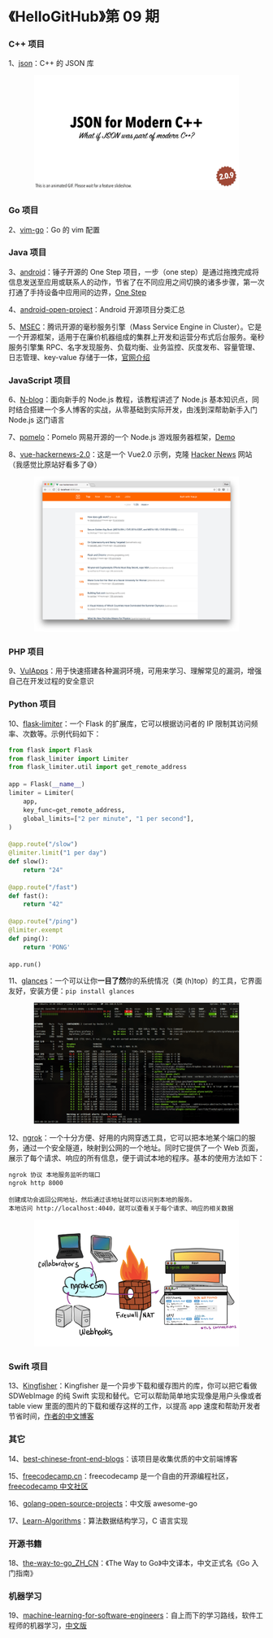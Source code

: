 # 《HelloGitHub》第 09 期

### C++ 项目
1、[json](https://hellogithub.com/periodical/statistics/click/?target=https://github.com/nlohmann/json)：C++ 的 JSON 库



<p align="center"><img src='https://raw.githubusercontent.com/521xueweihan/img/master/hellogithub/09/11171548.gif' style="max-width:80%; max-height=80%;"></img></p>

### Go 项目
2、[vim-go](https://hellogithub.com/periodical/statistics/click/?target=https://github.com/fatih/vim-go)：Go 的 vim 配置


### Java 项目
3、[android](https://hellogithub.com/periodical/statistics/click/?target=https://github.com/SmartisanTech/android)：锤子开源的 One Step 项目，一步（one step）是通过拖拽完成将信息发送至应用或联系人的动作，节省了在不同应用之间切换的诸多步骤，第一次打通了手持设备中应用间的边界，[One Step](http://www.smartisan.com/m1/#/os?section=onestep)


4、[android-open-project](https://hellogithub.com/periodical/statistics/click/?target=https://github.com/Trinea/android-open-project)：Android 开源项目分类汇总


5、[MSEC](https://hellogithub.com/periodical/statistics/click/?target=https://github.com/Tencent/MSEC)：腾讯开源的毫秒服务引擎（Mass Service Engine in Cluster）。它是一个开源框架，适用于在廉价机器组成的集群上开发和运营分布式后台服务。毫秒服务引擎集 RPC、名字发现服务、负载均衡、业务监控、灰度发布、容量管理、日志管理、key-value 存储于一体，[官网介绍](http://haomiao.qq.com/index.html#documents)


### JavaScript 项目
6、[N-blog](https://hellogithub.com/periodical/statistics/click/?target=https://github.com/nswbmw/N-blog)：面向新手的 Node.js 教程，该教程讲述了 Node.js 基本知识点，同时结合搭建一个多人博客的实战，从零基础到实际开发，由浅到深帮助新手入门 Node.js 这门语言


7、[pomelo](https://hellogithub.com/periodical/statistics/click/?target=https://github.com/NetEase/pomelo)：Pomelo 网易开源的一个 Node.js 游戏服务器框架，[Demo](http://pomelo.netease.com/demo.html)


8、[vue-hackernews-2.0](https://hellogithub.com/periodical/statistics/click/?target=https://github.com/vuejs/vue-hackernews-2.0)：这是一个 Vue2.0 示例，克隆 [Hacker News](https://news.ycombinator.com/) 网站（我感觉比原站好看多了😅）



<p align="center"><img src='https://raw.githubusercontent.com/521xueweihan/img/master/hellogithub/09/65052980.png' style="max-width:80%; max-height=80%;"></img></p>

### PHP 项目
9、[VulApps](https://hellogithub.com/periodical/statistics/click/?target=https://github.com/Medicean/VulApps)：用于快速搭建各种漏洞环境，可用来学习、理解常见的漏洞，增强自己在开发过程的安全意识


### Python 项目
10、[flask-limiter](https://hellogithub.com/periodical/statistics/click/?target=https://github.com/alisaifee/flask-limiter)：一个 Flask 的扩展库，它可以根据访问者的 IP 限制其访问频率、次数等。示例代码如下：
```python
from flask import Flask
from flask_limiter import Limiter
from flask_limiter.util import get_remote_address

app = Flask(__name__)
limiter = Limiter(
    app,
    key_func=get_remote_address,
    global_limits=["2 per minute", "1 per second"],
)

@app.route("/slow")
@limiter.limit("1 per day")
def slow():
    return "24"

@app.route("/fast")
def fast():
    return "42"

@app.route("/ping")
@limiter.exempt
def ping():
    return 'PONG'

app.run()
```


11、[glances](https://hellogithub.com/periodical/statistics/click/?target=https://github.com/nicolargo/glances)：一个可以让你**一目了然**你的系统情况（类 (h)top）的工具，它界面友好，安装方便：`pip install glances`



<p align="center"><img src='https://raw.githubusercontent.com/521xueweihan/img/master/hellogithub/09/2909429.png' style="max-width:80%; max-height=80%;"></img></p>

12、[ngrok](https://hellogithub.com/periodical/statistics/click/?target=https://github.com/inconshreveable/ngrok)：一个十分方便、好用的内网穿透工具，它可以把本地某个端口的服务，通过一个安全隧道，映射到公网的一个地址。同时它提供了一个 Web 页面，展示了每个请求、响应的所有信息，便于调试本地的程序。基本的使用方法如下：
```
ngrok 协议 本地服务监听的端口
ngrok http 8000

创建成功会返回公网地址，然后通过该地址就可以访问到本地的服务。
本地访问 http://localhost:4040，就可以查看关于每个请求、响应的相关数据
```



<p align="center"><img src='https://raw.githubusercontent.com/521xueweihan/img/master/hellogithub/09/8900723.png' style="max-width:80%; max-height=80%;"></img></p>

### Swift 项目
13、[Kingfisher](https://hellogithub.com/periodical/statistics/click/?target=https://github.com/onevcat/Kingfisher)：Kingfisher 是一个异步下载和缓存图片的库，你可以把它看做 SDWebImage 的纯 Swift 实现和替代。它可以帮助简单地实现像是用户头像或者 table view 里面的图片的下载和缓存这样的工作，以提高 app 速度和帮助开发者节省时间，[作者的中文博客](http://project.onevcat.com/)


### 其它
14、[best-chinese-front-end-blogs](https://hellogithub.com/periodical/statistics/click/?target=https://github.com/FrankFang/best-chinese-front-end-blogs)：该项目是收集优质的中文前端博客


15、[freecodecamp.cn](https://hellogithub.com/periodical/statistics/click/?target=https://github.com/FreeCodeCampChina/freecodecamp.cn)：freecodecamp 是一个自由的开源编程社区，[freecodecamp 中文社区](https://freecodecamp.cn)


16、[golang-open-source-projects](https://hellogithub.com/periodical/statistics/click/?target=https://github.com/hackstoic/golang-open-source-projects)：中文版 awesome-go


17、[Learn-Algorithms](https://hellogithub.com/periodical/statistics/click/?target=https://github.com/nonstriater/Learn-Algorithms)：算法数据结构学习，C 语言实现


### 开源书籍
18、[the-way-to-go_ZH_CN](https://hellogithub.com/periodical/statistics/click/?target=https://github.com/unknwon/the-way-to-go_ZH_CN)：《The Way to Go》中文译本，中文正式名《Go 入门指南》


### 机器学习
19、[machine-learning-for-software-engineers](https://hellogithub.com/periodical/statistics/click/?target=https://github.com/ZuzooVn/machine-learning-for-software-engineers)：自上而下的学习路线，软件工程师的机器学习，[中文版](https://github.com/ZuzooVn/machine-learning-for-software-engineers/blob/master/README-zh-CN.md)


